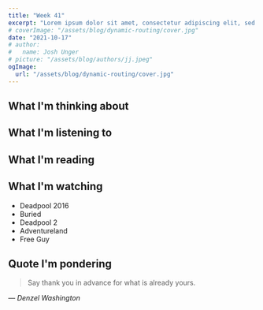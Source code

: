 ```yaml
---
title: "Week 41"
excerpt: "Lorem ipsum dolor sit amet, consectetur adipiscing elit, sed do eiusmod tempor incididunt ut labore et dolore magna aliqua. Praesent elementum facilisis leo vel fringilla est ullamcorper eget. At imperdiet dui accumsan sit amet nulla facilities morbi tempus."
# coverImage: "/assets/blog/dynamic-routing/cover.jpg"
date: "2021-10-17"
# author:
#   name: Josh Unger
# picture: "/assets/blog/authors/jj.jpeg"
ogImage:
  url: "/assets/blog/dynamic-routing/cover.jpg"
---
```


## What I'm thinking about

## What I'm listening to

## What I'm reading

## What I'm watching

- Deadpool 2016
- Buried
- Deadpool 2
- Adventureland
- Free Guy

## Quote I'm pondering

> Say thank you in advance for what is already yours.

&mdash; <cite>Denzel Washington</cite>
